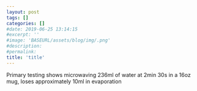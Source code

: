 ```yaml
---
layout: post
tags: []
categories: []
#date: 2019-06-25 13:14:15
#excerpt: ''
#image: 'BASEURL/assets/blog/img/.png'
#description:
#permalink:
title: 'title'
---
```



Primary testing shows microwaving 236ml of water at 2min 30s in a 16oz mug, loses approximately 10ml in evaporation 
